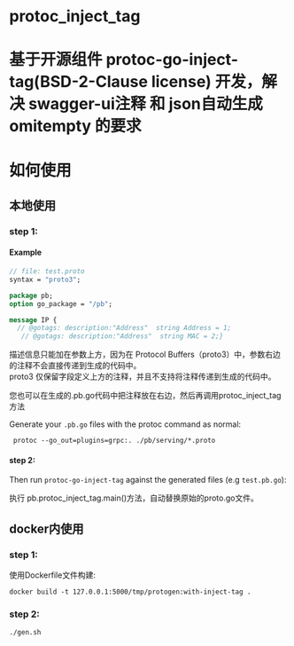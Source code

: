 # protoc_inject_tag

# 基于开源组件 protoc-go-inject-tag(BSD-2-Clause license) 开发，解决 **swagger-ui注释** 和 json自动生成 **omitempty** 的要求

# 如何使用

## 本地使用

### step 1:

#### Example

```proto
// file: test.proto  
syntax = "proto3";  

package pb;  
option go_package = "/pb";  

message IP {  
  // @gotags: description:"Address"  string Address = 1;  
   // @gotags: description:"Address"  string MAC = 2;}  
```

描述信息只能加在参数上方，因为在 Protocol Buffers（proto3）中，参数右边的注释不会直接传递到生成的代码中。  
proto3 仅保留字段定义上方的注释，并且不支持将注释传递到生成的代码中。

您也可以在生成的.pb.go代码中把注释放在右边，然后再调用protoc_inject_tag方法

Generate your `.pb.go` files with the protoc command as normal:

```console
 protoc --go_out=plugins=grpc:. ./pb/serving/*.proto 
```

#### step 2:

Then run `protoc-go-inject-tag` against the generated files (e.g `test.pb.go`):

执行 pb.protoc_inject_tag.main()方法，自动替换原始的proto.go文件。

## docker内使用

### step 1:

使用Dockerfile文件构建:

```
docker build -t 127.0.0.1:5000/tmp/protogen:with-inject-tag .
```

### step 2:

```
./gen.sh
```
